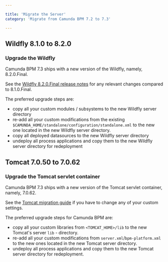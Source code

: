 ```yaml
---

title: 'Migrate the Server'
category: 'Migrate from Camunda BPM 7.2 to 7.3'

---
```


## Wildfly 8.1.0 to 8.2.0

### Upgrade the Wildfly

Camunda BPM 7.3 ships with a new version of the Wildfly, namely, 8.2.0.Final.

See the [Wildfly 8.2.0.Final release notes](http://wildfly.org/news/2014/11/20/WildFly82-Final-Released/) for any relevant changes compared to 8.1.0.Final.

The preferred upgrade steps are:

* copy all your custom modules / subsystems to the new Wildfly server directory
* re-add all your custom modifications from the existing `$CAMUNDA_HOME/standalone/configuration/standalone.xml` to the new one located in the new Wildfly server directory.
* copy all deployed datasources to the new Wildfly server directory
* undeploy all process applications and copy them to the new Wildfly server directory for redeployment


## Tomcat 7.0.50 to 7.0.62

### Upgrade the Tomcat servlet container

Camunda BPM 7.3 ships with a new version of the Tomcat servlet container, namely, 7.0.62.

See the [Tomcat migration guide](https://tomcat.apache.org/migration-7.html#Upgrading_7.0.x) if you have to change any of your custom settings.

The preferred upgrade steps for Camunda BPM are:

* copy all your custom libraries from `<TOMCAT_HOME>/lib` to the new Tomcat's server `lib` - directory.
* re-add all your custom modifications from `server.xml`/`bpm-platform.xml` to the new ones located in the new Tomcat server directory.
* undeploy all process applications and copy them to the new Tomcat server directory for redeployment.
